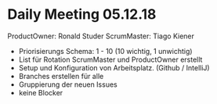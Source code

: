 # Daily Meeting 05.12.18  
ProductOwner: Ronald Studer
ScrumMaster: Tiago Kiener

* Priorisierungs Schema: 1 - 10 (10 wichtig, 1 unwichtig)  
* List für Rotation ScrumMaster und ProductOwner erstellt
* Setup und Konfiguration von Arbeitsplatz. (Github / IntelliJ)
* Branches erstellen für alle
* Gruppierung der neuen Issues
* keine Blocker
